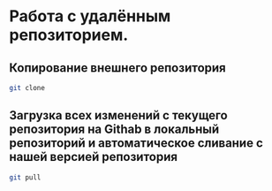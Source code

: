 # Работа с удалённым репозиторием.

## Копирование внешнего репозитория

```sh
git clone
```

## Загрузка всех изменений с текущего репозитория на Githab в локальный репозиторий и автоматическое сливание с нашей версией репозитория

```sh
git pull
```
